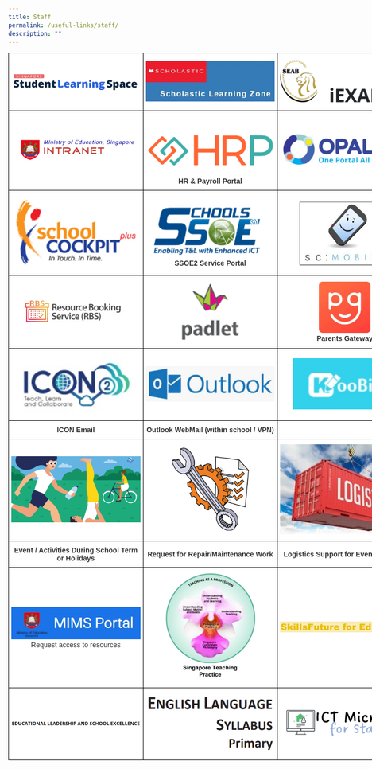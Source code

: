 ```yaml
---
title: Staff
permalink: /useful-links/staff/
description: ""
---
```

<style type="text/css">
.tg  {border-collapse:collapse;border-spacing:0;margin:0px auto;}
.tg td{border-color:black;border-style:solid;border-width:1px;font-family:Arial, sans-serif;font-size:14px;
  overflow:hidden;padding:10px 5px;word-break:normal;}
.tg th{border-color:black;border-style:solid;border-width:1px;font-family:Arial, sans-serif;font-size:14px;
  font-weight:normal;overflow:hidden;padding:10px 5px;word-break:normal;}
.tg .tg-5ws4{background-color:#FFF;color:#333;font-weight:bold;text-align:center;vertical-align:middle}
.tg .tg-2rp9{background-color:#FFF;color:#333;text-align:center;vertical-align:middle}
</style>
<table class="tg" style="undefined;table-layout: fixed; width: 813px">
<colgroup>
<col style="width: 271px">
<col style="width: 271px">
<col style="width: 271px">
</colgroup>
<tbody>
  <tr>
    <td class="tg-2rp9"><a href = "linkhere" target = "_self"> 
          <img src="/images/SLS.png" 
     style="width:100%"></a></td>
    <td class="tg-2rp9"><a href = "linkhere" target = "_self"> 
          <img src="/images/Scholastic.jpg" 
     style="width:100%"></a></td>
    <td class="tg-2rp9"><a href = "linkhere" target = "_self"> 
          <img src="/images/iExams.png" 
     style="width:100%"></a></td>
  </tr>
  <tr>
    <td class="tg-2rp9"><a href = "linkhere" target = "_self"> 
          <img src="/images/MOE%20Intranet.png" 
     style="width:100%"></a></td>
    <td class="tg-2rp9"><br><a href = "linkhere" target = "_self"> 
          <img src="/images/HRP.png" 
     style="width:100%"></a><br><span style="font-weight:bold">HR &amp; Payroll Portal</span></td>
    <td class="tg-2rp9"><a href = "linkhere" target = "_self"> 
          <img src="/images/Opal%202.jpg" 
     style="width:100%"></a></td>
  </tr>
  <tr>
    <td class="tg-2rp9"><a href = "linkhere" target = "_self"> 
          <img src="/images/SC.gif" 
     style="width:100%"></a></td>
    <td class="tg-2rp9"><a href = "linkhere" target = "_self"> 
          <img src="/images/SSOE2.png" 
     style="width:100%"></a><br><span style="font-weight:bold">SSOE2 Service Portal</span></td>
    <td class="tg-2rp9"><a href = "linkhere" target = "_self"> 
          <img src="/images/Slide1.jpeg" 
     style="width:100%"></a></td>
  </tr>
  <tr>
    <td class="tg-2rp9"><a href = "linkhere" target = "_self"> 
          <img src="/images/RBS.jpg" 
     style="width:80%"></a></td>
    <td class="tg-2rp9"><a href = "linkhere" target = "_self"> 
          <img src="/images/Padlet.png" 
     style="width:70%"></a></td>
    <td class="tg-2rp9"><a href = "linkhere" target = "_self"> 
          <img src="/images/PG.png" 
     style="width:40%"></a><br><span style="font-weight:bold">Parents Gateway</span></td>
  </tr>
  <tr>
    <td class="tg-2rp9"><a href = "linkhere" target = "_self"> 
          <img src="/images/Icon.jpg" 
     style="width:100%"></a></td>
    <td class="tg-2rp9"><a href = "linkhere" target = "_self"> 
          <img src="/images/Outlook.jpg" 
     style="width:100%"></a></td>
    <td class="tg-2rp9"><a href = "linkhere" target = "_self"> 
          <img src="/images/Koobitz.jpg" 
     style="width:80%"></a></td>
  </tr>
  <tr>
    <td class="tg-5ws4"> ICON Email</td>
    <td class="tg-5ws4"> Outlook WebMail (within school / VPN)</td>
    <td class="tg-5ws4"></td>
  </tr>
  <tr>
    <td class="tg-2rp9"><a href = "linkhere" target = "_self"> 
          <img src="/images/Heathy_living_physical_activity.png" 
     style="width:100%"></a></td>
    <td class="tg-2rp9"><a href = "linkhere" target = "_self"> 
          <img src="/images/download.png" 
     style="width:60%"></a></td>
    <td class="tg-2rp9"><a href = "linkhere" target = "_self"> 
          <img src="/images/logistics.jpeg" 
     style="width:100%"></a></td>
  </tr>
  <tr>
    <td class="tg-5ws4"> Event / Activities During School Term or Holidays</td>
    <td class="tg-5ws4"> Request for Repair/Maintenance Work</td>
    <td class="tg-5ws4"> Logistics Support for Event/Function</td>
  </tr>
  <tr>
    <td class="tg-2rp9"><a href = "linkhere" target = "_self"> 
          <img src="/images/MIMS.jpg" 
     style="width:100%"></a><br>Request access to resources</td>
    <td class="tg-2rp9"><a href = "linkhere" target = "_self"> 
          <img src="/images/STP.png" 
     style="width:70%"></a></td>
    <td class="tg-2rp9"><a href = "linkhere" target = "_self"> 
          <img src="/images/Skills%20Future.png" 
     style="width:100%"></a></td>
  </tr>
  <tr>
    <td class="tg-2rp9"><a href = "linkhere" target = "_self"> 
          <img src="/images/ELSE.png" 
     style="width:100%"></a></td>
    <td class="tg-2rp9"><a href = "linkhere" target = "_self"> 
          <img src="/images/EL%20pri.png" 
     style="width:100%"></a></td>
    <td class="tg-2rp9"><a href = "linkhere" target = "_self"> 
          <img src="/images/ICTmicrositeforstaff.png" 
     style="width:100%"></a></td>
  </tr>
</tbody>
</table>